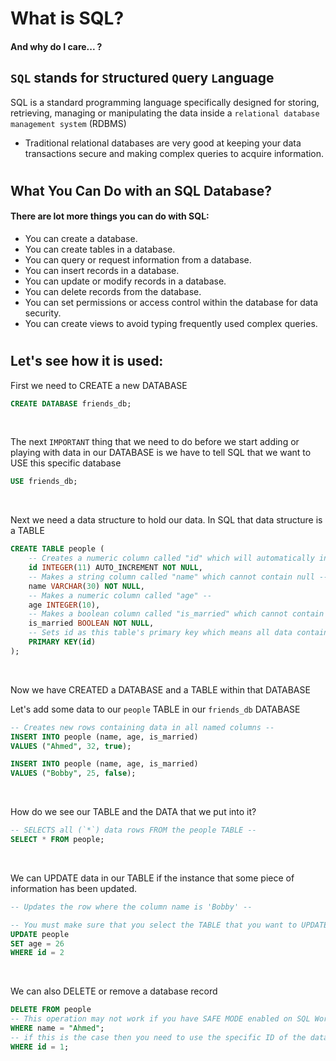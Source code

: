 # What is SQL? 

#### And why do I care... ?

## `SQL` stands for `S`tructured `Q`uery `L`anguage

SQL is a standard programming language specifically designed for storing, retrieving, managing or manipulating the data inside a `relational database management system` (RDBMS)

- Traditional relational databases are very good at keeping your data transactions secure and making complex queries to acquire information.
#
## What You Can Do with an SQL Database?
#### There are lot more things you can do with SQL:

- You can create a database.
- You can create tables in a database.
- You can query or request information from a database.
- You can insert records in a database.
- You can update or modify records in a database.
- You can delete records from the database.
- You can set permissions or access control within the database for data security.
- You can create views to avoid typing frequently used complex queries.


#

## Let's see how it is used:

First we need to CREATE a new DATABASE
```sql
CREATE DATABASE friends_db;
```
&nbsp; 

The next `IMPORTANT` thing that we need to do before we start adding or playing with data in our DATABASE is we have to tell SQL that we want to USE this specific database

```sql
USE friends_db;
```
&nbsp;

Next we need a data structure to hold our data. In SQL that data structure is a TABLE

```sql
CREATE TABLE people (
    -- Creates a numeric column called "id" which will automatically increment its default value as we create new rows --
    id INTEGER(11) AUTO_INCREMENT NOT NULL,
    -- Makes a string column called "name" which cannot contain null --
    name VARCHAR(30) NOT NULL,
    -- Makes a numeric column called "age" --
    age INTEGER(10),
    -- Makes a boolean column called "is_married" which cannot contain null --
    is_married BOOLEAN NOT NULL,
    -- Sets id as this table's primary key which means all data contained within it will be unique --
    PRIMARY KEY(id)
);
```
&nbsp;

Now we have CREATED a DATABASE and a TABLE within that DATABASE

Let's add some data to our `people` TABLE in our `friends_db` DATABASE

```sql
-- Creates new rows containing data in all named columns --
INSERT INTO people (name, age, is_married)
VALUES ("Ahmed", 32, true);

INSERT INTO people (name, age, is_married)
VALUES ("Bobby", 25, false);

```

&nbsp;


How do we see our TABLE and the DATA that we put into it?

```sql 
-- SELECTS all (`*`) data rows FROM the people TABLE -- 
SELECT * FROM people;
```

&nbsp;

We can UPDATE data in our TABLE if the instance that some piece of information has been updated.

```sql
-- Updates the row where the column name is 'Bobby' --

-- You must make sure that you select the TABLE that you want to UPDATE -- 
UPDATE people    
SET age = 26 
WHERE id = 2
```
&nbsp;


We can also DELETE or remove a database record
```sql
DELETE FROM people
-- This operation may not work if you have SAFE MODE enabled on SQL Workbench --
WHERE name = "Ahmed";
-- if this is the case then you need to use the specific ID of the data or record that we are referring to
WHERE id = 1;
```